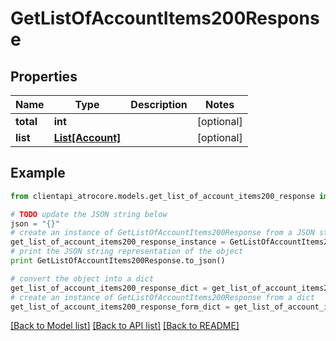 # GetListOfAccountItems200Response


## Properties
Name | Type | Description | Notes
------------ | ------------- | ------------- | -------------
**total** | **int** |  | [optional] 
**list** | [**List[Account]**](Account.md) |  | [optional] 

## Example

```python
from clientapi_atrocore.models.get_list_of_account_items200_response import GetListOfAccountItems200Response

# TODO update the JSON string below
json = "{}"
# create an instance of GetListOfAccountItems200Response from a JSON string
get_list_of_account_items200_response_instance = GetListOfAccountItems200Response.from_json(json)
# print the JSON string representation of the object
print GetListOfAccountItems200Response.to_json()

# convert the object into a dict
get_list_of_account_items200_response_dict = get_list_of_account_items200_response_instance.to_dict()
# create an instance of GetListOfAccountItems200Response from a dict
get_list_of_account_items200_response_form_dict = get_list_of_account_items200_response.from_dict(get_list_of_account_items200_response_dict)
```
[[Back to Model list]](../README.md#documentation-for-models) [[Back to API list]](../README.md#documentation-for-api-endpoints) [[Back to README]](../README.md)


